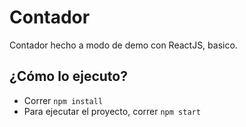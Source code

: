 # Contador 

Contador hecho a modo de demo con ReactJS, basico. 

## ¿Cómo lo ejecuto?

* Correr `npm install`
* Para ejecutar el proyecto, correr `npm start`
